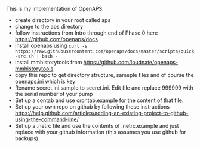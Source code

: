 This is my implementation of OpenAPS. 

* create directory in your root called aps
* change to the aps directory
* follow instructions from Intro through end of Phase 0 here https://github.com/openaps/docs
* install openaps using ```curl -s https://raw.githubusercontent.com/openaps/docs/master/scripts/quick-src.sh | bash -```
* install mmhistorytools from https://github.com/loudnate/openaps-mmhistorytools
* copy this repo to get directory structure, sameple files and of course the openaps.ini which is key
* Rename secret.ini.sample to secret.ini. Edit file and replace 999999 with the serial number of your pump
* Set up a contab and use crontab.example for the content of that file.
* Set up your own repo on github by following these instructions https://help.github.com/articles/adding-an-existing-project-to-github-using-the-command-line/
* Set up a .netrc file and use the contents of .netrc.example and just replace with your github information (this assumes you use github for backups)
